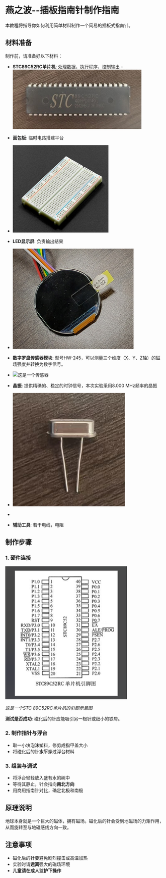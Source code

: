 # 燕之波--插板指南针制作指南

本教程将指导你如何利用简单材料制作一个简易的插板式指南针。

## 材料准备

制作前，请准备好以下材料：

- **STC89C52RC单片机**: 处理数据，执行程序，控制输出
-![这是一个单片机](./picture/stc单片机.jpg)

- **面包板**: 临时电路搭建平台
-  ![这是一个面包板](./picture/面包板.png)
- **LED显示屏**: 负责输出结果
- ![这是一个显示屏](./picture/显示屏.jpg)


- **数字罗盘传感器模块**: 型号HW-245，可以测量三个维度（X、Y、Z轴）的磁场强度并转换为数字信号。
-  ![这是一个传感器](./picture/数字罗盘传感器模块.jpg)

- **晶振**: 提供精确的、稳定的时钟信号，本次实验采用8.000 MHz频率的晶振
-  ![这是一个时钟](./picture/晶振.jpg)

- 
- **辅助工具**: 若干电线，电阻

## 制作步骤



### 1. 硬件连接
 ![这是一个单片机引脚示意图](./picture/单片机引脚.png)
 
*这是一个STC 89C52RC单片机的引脚示意图*

**测试是否成功**: 磁化后的针应能吸引另一根针或细小的铁屑。

### 2. 制作指针与浮台
- 取一小块泡沫塑料，修剪成指甲盖大小
- 将磁化后的针**水平**穿过浮台材料

### 3. 组装与调试
- 将浮台轻轻放入盛有水的碗中
- 等待其静止，针会指向**南北方向**
- 用商用指南针对比，确定北极和南极

## 原理说明

地球本身就是一个巨大的磁体，拥有磁场。磁化后的针会受到地磁场的力矩作用，从而旋转至与地磁感线方向一致。

## 注意事项

- 磁化后的针要避免剧烈撞击或高温加热
- 实验时请**远离**强大的磁场环境
- **儿童请在成人监护下操作**
